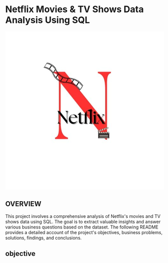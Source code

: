 # Netflix Movies & TV Shows Data Analysis Using SQL

![Netflix Logo](https://github.com/sou13mili/netflix_project/blob/main/WhatsApp%20Image%202025-03-04%20at%205.09.06%20PM.jpeg)
## OVERVIEW
This project involves a comprehensive analysis of Netflix's movies and TV shows data using SQL. The goal is to extract valuable insights and answer various business questions based on the dataset. The following README provides a detailed account of the project's objectives, business problems, solutions, findings, and conclusions.
## objective
